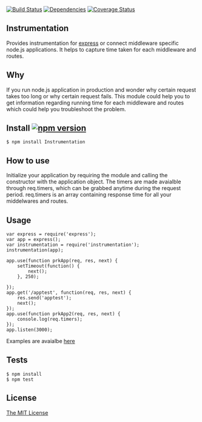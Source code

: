 
[![Build Status](https://travis-ci.org/Prasanna-sr/instrumentation.svg?branch=master)](https://travis-ci.org/Prasanna-sr/instrumentation)
[![Dependencies](https://david-dm.org/Prasanna-sr/instrumentation.svg)](https://david-dm.org/Prasanna-sr/instrumentation)
[![Coverage Status](https://coveralls.io/repos/Prasanna-sr/instrumentation/badge.svg?branch=master)](https://coveralls.io/r/Prasanna-sr/instrumentation?branch=master)

## Instrumentation 
Provides instrumentation for [express](http://expressjs.com/) or connect middleware specific node.js applications.
It helps to capture time taken for each middleware and routes.

## Why
If you run node.js application in production and wonder why certain request takes too long or why certain request fails. This module could help you to get information regarding running time for each middleware and routes which could help you troubleshoot the problem.


## Install [![npm version](https://badge.fury.io/js/instrumentation.svg)](http://badge.fury.io/js/instrumentation)

	$ npm install Instrumentation

## How to use
Initialize your application by requiring the module and calling the constructor
 with the application object.
The timers are made avaialble through req.timers, which can be grabbed anytime during the request period. req.timers is an array containing response time for all your middelwares and routes.

## Usage
	var express = require('express');
	var app = express();
	var instrumentation = require('instrumentation');
	instrumentation(app);

	app.use(function prkApp(req, res, next) {
		setTimeout(function() {
			next();
		}, 250);
	    
	});
	app.get('/apptest', function(req, res, next) {
	    res.send('apptest');
	    next();
	});
	app.use(function prkApp2(req, res, next) {
	    console.log(req.timers);
	});
	app.listen(3000);

Examples are avaialbe [here](https://github.com/Prasanna-sr/instrumentation/tree/master/examples)

## Tests
	$ npm install
	$ npm test

## License

[The MIT License](http://opensource.org/licenses/MIT)
